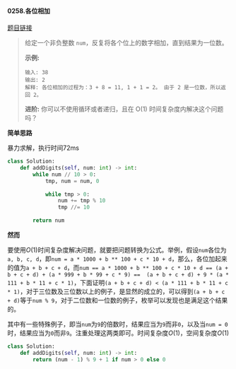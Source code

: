 #### 0258.各位相加

[题目链接](https://leetcode-cn.com/problems/add-digits)

> 给定一个非负整数 `num`，反复将各个位上的数字相加，直到结果为一位数。
>
> **示例:**
>
> ```
> 输入: 38
> 输出: 2 
> 解释: 各位相加的过程为：3 + 8 = 11, 1 + 1 = 2。 由于 2 是一位数，所以返回 2。
> ```
>
> **进阶:**
> 你可以不使用循环或者递归，且在 O(1) 时间复杂度内解决这个问题吗？

**简单思路**

暴力求解，执行时间72ms

```python
class Solution:
    def addDigits(self, num: int) -> int:
        while num // 10 > 0:
            tmp, num = num, 0
            
            while tmp > 0:
                num += tmp % 10
                tmp //= 10
        
        return num
```

**然而**

要使用$O(1)$时间复杂度解决问题，就要把问题转换为公式。举例，假设```num```各位为```a, b, c, d```，即```num = a * 1000 + b ** 100 + c * 10 + d```，那么，各位加起来的值为```a + b + c + d```，而```num == a * 1000 + b ** 100 + c * 10 + d == (a + b + c + d) + (a * 999 + b * 99 + c * 9) ==  (a + b + c + d) + 9 * (a * 111 + b * 11 + c * 1)```，下面证明```(a + b + c + d) < (a * 111 + b * 11 + c * 1)```，对于三位数及三位数以上的例子，是显然的成立的，可以得到```(a + b + c + d)```等于```num % 9```，对于二位数和一位数的例子，枚举可以发现也是满足这个结果的。

其中有一些特殊例子，即当```num```为```9```的倍数时，结果应当为```9```而非```0```，以及当```num = 0```时，结果应当为```0```而非```9```。注重处理这两类即可。时间复杂度$O(1)$，空间复杂度$O(1)$

```python
class Solution:
    def addDigits(self, num: int) -> int:
        return (num - 1) % 9 + 1 if num > 0 else 0
```

